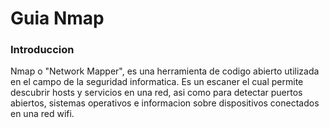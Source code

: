 # Guia Nmap

### Introduccion
Nmap o "Network Mapper", es una herramienta de codigo abierto utilizada en el campo de la seguridad informatica. Es un escaner el cual permite descubrir hosts y servicios en una red, asi como para detectar puertos abiertos, sistemas operativos e informacion sobre dispositivos conectados en una red wifi.
